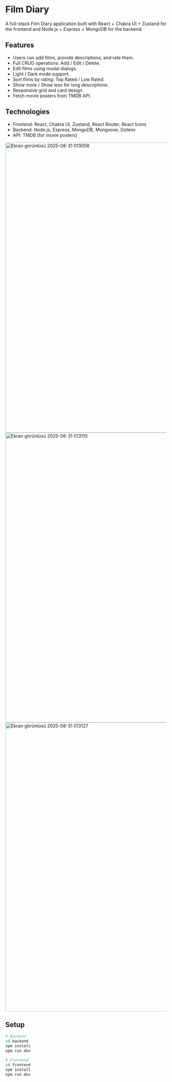 # Film Diary

A full-stack Film Diary application built with React + Chakra UI + Zustand for the frontend and Node.js + Express + MongoDB for the backend.

## Features

- Users can add films, provide descriptions, and rate them.
- Full CRUD operations: Add / Edit / Delete.
- Edit films using modal dialogs.
- Light / Dark mode support.
- Sort films by rating: Top Rated / Low Rated.
- Show more / Show less for long descriptions.
- Responsive grid and card design.
- Fetch movie posters from TMDB API.

## Technologies

- Frontend: React, Chakra UI, Zustand, React Router, React Icons
- Backend: Node.js, Express, MongoDB, Mongoose, Dotenv
- API: TMDB (for movie posters)

<img width="1919" height="906" alt="Ekran görüntüsü 2025-08-31 013058" src="https://github.com/user-attachments/assets/e87e368f-54b0-4c63-846d-bedbeb9a0ffa" />
<img width="1919" height="905" alt="Ekran görüntüsü 2025-08-31 013110" src="https://github.com/user-attachments/assets/86c2ee43-cd87-4f04-a4b1-41bd594e5e41" />
<img width="1899" height="902" alt="Ekran görüntüsü 2025-08-31 013127" src="https://github.com/user-attachments/assets/088946d1-ed66-405f-95f9-f9a7783a302b" />




## Setup

```bash
# Backend
cd backend
npm install
npm run dev

# Frontend
cd frontend
npm install
npm run dev












